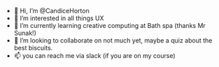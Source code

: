 - 👋 Hi, I’m @CandiceHorton
- 👀 I’m interested in all things UX
- 🌱 I’m currently learning creative computing at Bath spa (thanks Mr Sunak!)
- 💞️ I’m looking to collaborate on not much yet, maybe a quiz about the best biscuits.
- 📫 you can reach me via slack (if you are on my course)

<!---
CandiceHorton/CandiceHorton is a ✨ special ✨ repository because its `README.md` (this file) appears on your GitHub profile.
You can click the Preview link to take a look at your changes.
--->
